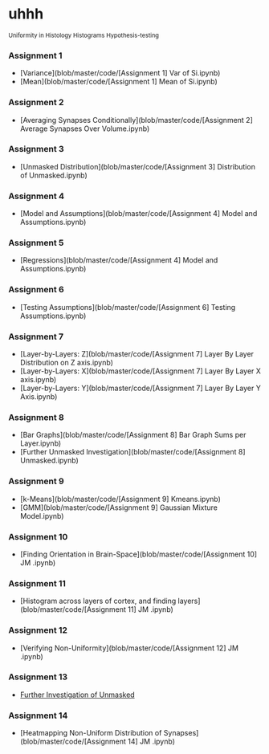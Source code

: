 <!-- https://docs.google.com/presentation/d/1-XRLrtFxcfYr64l2MD0DxU8iBzdFUHBbqgykR02-JL4/edit?ts=56df36ab#slide=id.g10d2837f3d_0_100
-->

# uhhh
<small>Uniformity in Histology Histograms Hypothesis-testing</small>

### Assignment 1
- [Variance](blob/master/code/[Assignment 1] Var of Si.ipynb)
- [Mean](blob/master/code/[Assignment 1] Mean of Si.ipynb)

### Assignment 2
- [Averaging Synapses Conditionally](blob/master/code/[Assignment 2] Average Synapses Over Volume.ipynb)

### Assignment 3
- [Unmasked Distribution](blob/master/code/[Assignment 3] Distribution of Unmasked.ipynb)

### Assignment 4
- [Model and Assumptions](blob/master/code/[Assignment 4] Model and Assumptions.ipynb)

### Assignment 5
- [Regressions](blob/master/code/[Assignment 4] Model and Assumptions.ipynb)

### Assignment 6
- [Testing Assumptions](blob/master/code/[Assignment 6] Testing Assumptions.ipynb)

### Assignment 7
- [Layer-by-Layers: Z](blob/master/code/[Assignment 7] Layer By Layer Distribution on Z axis.ipynb)
- [Layer-by-Layers: X](blob/master/code/[Assignment 7] Layer By Layer X axis.ipynb)
- [Layer-by-Layers: Y](blob/master/code/[Assignment 7] Layer By Layer Y Axis.ipynb)


### Assignment 8
- [Bar Graphs](blob/master/code/[Assignment 8] Bar Graph Sums per Layer.ipynb)
- [Further Unmasked Investigation](blob/master/code/[Assignment 8] Unmasked.ipynb)

### Assignment 9
- [k-Means](blob/master/code/[Assignment 9] Kmeans.ipynb)
- [GMM](blob/master/code/[Assignment 9] Gaussian Mixture Model.ipynb)

### Assignment 10
- [Finding Orientation in Brain-Space](blob/master/code/[Assignment 10] JM .ipynb)

### Assignment 11
- [Histogram across layers of cortex, and finding layers](blob/master/code/[Assignment 11] JM .ipynb)

### Assignment 12
- [Verifying Non-Uniformity](blob/master/code/[Assignment 12] JM .ipynb)

### Assignment 13
- [Further Investigation of Unmasked](blob/master/code/unmaked-investigation.ipynb)

### Assignment 14
- [Heatmapping Non-Uniform Distribution of Synapses](blob/master/code/[Assignment 14] JM .ipynb)
